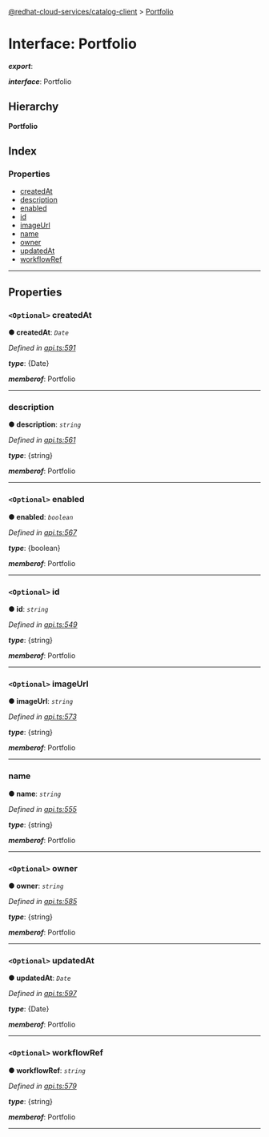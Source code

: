 [@redhat-cloud-services/catalog-client](../README.md) > [Portfolio](../interfaces/portfolio.md)

# Interface: Portfolio

*__export__*: 

*__interface__*: Portfolio

## Hierarchy

**Portfolio**

## Index

### Properties

* [createdAt](portfolio.md#createdat)
* [description](portfolio.md#description)
* [enabled](portfolio.md#enabled)
* [id](portfolio.md#id)
* [imageUrl](portfolio.md#imageurl)
* [name](portfolio.md#name)
* [owner](portfolio.md#owner)
* [updatedAt](portfolio.md#updatedat)
* [workflowRef](portfolio.md#workflowref)

---

## Properties

<a id="createdat"></a>

### `<Optional>` createdAt

**● createdAt**: *`Date`*

*Defined in [api.ts:591](https://github.com/RedHatInsights/javascript-clients/blob/master/packages/catalog/api.ts#L591)*

*__type__*: {Date}

*__memberof__*: Portfolio

___
<a id="description"></a>

###  description

**● description**: *`string`*

*Defined in [api.ts:561](https://github.com/RedHatInsights/javascript-clients/blob/master/packages/catalog/api.ts#L561)*

*__type__*: {string}

*__memberof__*: Portfolio

___
<a id="enabled"></a>

### `<Optional>` enabled

**● enabled**: *`boolean`*

*Defined in [api.ts:567](https://github.com/RedHatInsights/javascript-clients/blob/master/packages/catalog/api.ts#L567)*

*__type__*: {boolean}

*__memberof__*: Portfolio

___
<a id="id"></a>

### `<Optional>` id

**● id**: *`string`*

*Defined in [api.ts:549](https://github.com/RedHatInsights/javascript-clients/blob/master/packages/catalog/api.ts#L549)*

*__type__*: {string}

*__memberof__*: Portfolio

___
<a id="imageurl"></a>

### `<Optional>` imageUrl

**● imageUrl**: *`string`*

*Defined in [api.ts:573](https://github.com/RedHatInsights/javascript-clients/blob/master/packages/catalog/api.ts#L573)*

*__type__*: {string}

*__memberof__*: Portfolio

___
<a id="name"></a>

###  name

**● name**: *`string`*

*Defined in [api.ts:555](https://github.com/RedHatInsights/javascript-clients/blob/master/packages/catalog/api.ts#L555)*

*__type__*: {string}

*__memberof__*: Portfolio

___
<a id="owner"></a>

### `<Optional>` owner

**● owner**: *`string`*

*Defined in [api.ts:585](https://github.com/RedHatInsights/javascript-clients/blob/master/packages/catalog/api.ts#L585)*

*__type__*: {string}

*__memberof__*: Portfolio

___
<a id="updatedat"></a>

### `<Optional>` updatedAt

**● updatedAt**: *`Date`*

*Defined in [api.ts:597](https://github.com/RedHatInsights/javascript-clients/blob/master/packages/catalog/api.ts#L597)*

*__type__*: {Date}

*__memberof__*: Portfolio

___
<a id="workflowref"></a>

### `<Optional>` workflowRef

**● workflowRef**: *`string`*

*Defined in [api.ts:579](https://github.com/RedHatInsights/javascript-clients/blob/master/packages/catalog/api.ts#L579)*

*__type__*: {string}

*__memberof__*: Portfolio

___

